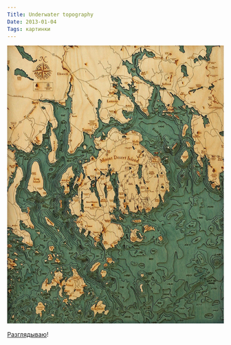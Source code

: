 ```yaml
---
Title: Underwater topography
Date: 2013-01-04
Tags: картинки
---
```


![map-7.jpg](images/map-7.jpg)

[Разглядываю](http://www.thisiscolossal.com/2013/01/explore-the-underwater-topography-of-north-american-lakes-with-these-laser-cut-wood-maps-by-below-the-boat)!
